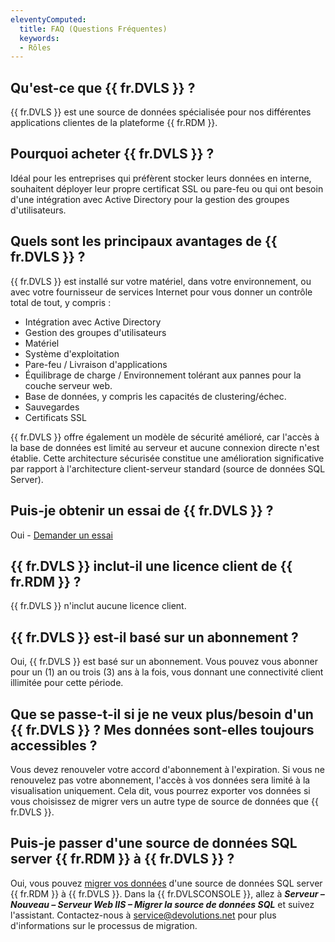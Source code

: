 ```yaml
---
eleventyComputed:
  title: FAQ (Questions Fréquentes)
  keywords:
  - Rôles
---
```

## Qu'est-ce que {{ fr.DVLS }} ?
{{ fr.DVLS }} est une source de données spécialisée pour nos différentes applications clientes de la plateforme {{ fr.RDM }}.

## Pourquoi acheter {{ fr.DVLS }} ?
Idéal pour les entreprises qui préfèrent stocker leurs données en interne, souhaitent déployer leur propre certificat SSL ou pare-feu ou qui ont besoin d'une intégration avec Active Directory pour la gestion des groupes d'utilisateurs.

## Quels sont les principaux avantages de {{ fr.DVLS }} ?
{{ fr.DVLS }} est installé sur votre matériel, dans votre environnement, ou avec votre fournisseur de services Internet pour vous donner un contrôle total de tout, y compris :

* Intégration avec Active Directory
* Gestion des groupes d'utilisateurs
* Matériel
* Système d'exploitation
* Pare-feu / Livraison d'applications
* Équilibrage de charge / Environnement tolérant aux pannes pour la couche serveur web.
* Base de données, y compris les capacités de clustering/échec.
* Sauvegardes
* Certificats SSL

{{ fr.DVLS }} offre également un modèle de sécurité amélioré, car l'accès à la base de données est limité au serveur et aucune connexion directe n'est établie. Cette architecture sécurisée constitue une amélioration significative par rapport à l'architecture client-serveur standard (source de données SQL Server).

## Puis-je obtenir un essai de {{ fr.DVLS }} ?
Oui - [Demander un essai](http://server.devolutions.net/Home/Trial)

## {{ fr.DVLS }} inclut-il une licence client de {{ fr.RDM }} ?
{{ fr.DVLS }} n'inclut aucune licence client.

## {{ fr.DVLS }} est-il basé sur un abonnement ?
Oui, {{ fr.DVLS }} est basé sur un abonnement. Vous pouvez vous abonner pour un (1) an ou trois (3) ans à la fois, vous donnant une connectivité client illimitée pour cette période.

## Que se passe-t-il si je ne veux plus/besoin d'un {{ fr.DVLS }} ? Mes données sont-elles toujours accessibles ?
Vous devez renouveler votre accord d'abonnement à l'expiration. Si vous ne renouvelez pas votre abonnement, l'accès à vos données sera limité à la visualisation uniquement. Cela dit, vous pourrez exporter vos données si vous choisissez de migrer vers un autre type de source de données que {{ fr.DVLS }}.

## Puis-je passer d'une source de données SQL server {{ fr.RDM }} à {{ fr.DVLS }} ?
Oui, vous pouvez [migrer vos données](/server/kb/how-to-articles/migrate-sql/) d'une source de données SQL server {{ fr.RDM }} à {{ fr.DVLS }}. Dans la {{ fr.DVLSCONSOLE }}, allez à ***Serveur – Nouveau – Serveur Web IIS – Migrer la source de données SQL*** et suivez l'assistant. Contactez-nous à [service@devolutions.net](mailto:service@devolutions.net) pour plus d'informations sur le processus de migration.
